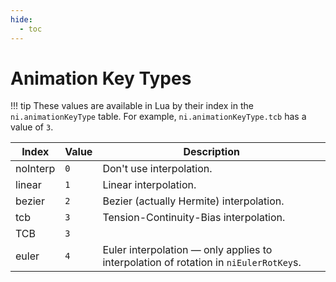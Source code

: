 ```yaml
---
hide:
  - toc
---
```


# Animation Key Types

!!! tip
	These values are available in Lua by their index in the `ni.animationKeyType` table. For example, `ni.animationKeyType.tcb` has a value of `3`.

Index    | Value  | Description
-------- | ------ | ------------------------
noInterp | `0`    | Don't use interpolation.
linear   | `1`    | Linear interpolation.
bezier   | `2`    | Bezier (actually Hermite) interpolation.
tcb      | `3`    | Tension-Continuity-Bias interpolation.
TCB      | `3`    |
euler    | `4`    | Euler interpolation — only applies to interpolation of rotation in `niEulerRotKey`s.
